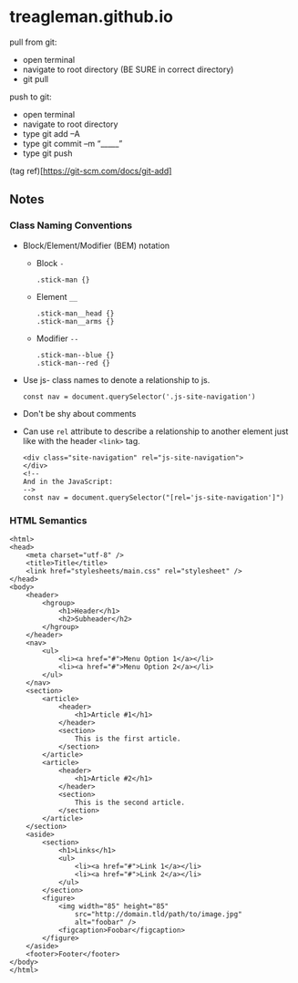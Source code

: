 # treagleman.github.io

pull from git:
 - open terminal
 - navigate to root directory (BE SURE in correct directory)
 - git pull

push to git:
 - open terminal
 - navigate to root directory
 - type git add –A
 - type git commit –m “_____” 
 - type git push

(tag ref)[https://git-scm.com/docs/git-add]

## Notes

### Class Naming Conventions

- Block/Element/Modifier (BEM) notation

    - Block `-`
    
          .stick-man {}

    - Element `__`

          .stick-man__head {}
          .stick-man__arms {}

    - Modifier `--`
    
          .stick-man--blue {}
          .stick-man--red {}

- Use js- class names to denote a relationship to js.

      const nav = document.querySelector('.js-site-navigation')

- Don't be shy about comments

- Can use `rel` attribute to describe a relationship to another element just like with the header `<link>` tag.

      <div class="site-navigation" rel="js-site-navigation">
      </div>
      <!-- 
      And in the JavaScript: 
      -->
      const nav = document.querySelector("[rel='js-site-navigation']")

### HTML Semantics 

    <html>
    <head>
        <meta charset="utf-8" />
        <title>Title</title>
        <link href="stylesheets/main.css" rel="stylesheet" />
    </head>
    <body>
        <header>
            <hgroup>
                <h1>Header</h1>
                <h2>Subheader</h2>
            </hgroup>
        </header>
        <nav>
            <ul>
                <li><a href="#">Menu Option 1</a></li>
                <li><a href="#">Menu Option 2</a></li>
            </ul>
        </nav>
        <section>
            <article>
                <header>
                    <h1>Article #1</h1>
                </header>
                <section>
                    This is the first article.
                </section>
            </article>
            <article>
                <header>
                    <h1>Article #2</h1>
                </header>
                <section>
                    This is the second article.
                </section>
            </article>
        </section>
        <aside>
            <section>
                <h1>Links</h1>
                <ul>
                    <li><a href="#">Link 1</a></li>
                    <li><a href="#">Link 2</a></li>
                </ul>
            </section>
            <figure>
                <img width="85" height="85" 
                    src="http://domain.tld/path/to/image.jpg" 
                    alt="foobar" />
                <figcaption>Foobar</figcaption>
            </figure>
        </aside>
        <footer>Footer</footer>
    </body>
    </html>